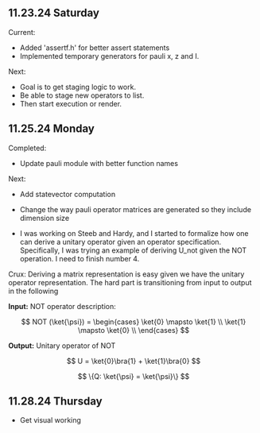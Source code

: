 
## 11.23.24 Saturday

Current:

- Added 'assertf.h' for better assert statements
- Implemented temporary generators for pauli x, z and I. 

Next:

- Goal is to get staging logic to work.
- Be able to stage new operators to list.
- Then start execution or render.

## 11.25.24 Monday

Completed:  

- Update pauli module with better function names

Next:

- Add statevector computation
- Change the way pauli operator matrices are generated so they include dimension size

- I was working on Steeb and Hardy, and I started to formalize how one can derive a unitary operator given an operator specification. Specifically, I was trying an example of deriving U_not given the NOT operation. I need to finish number 4.

Crux: Deriving a matrix representation is easy given we have the unitary operator representation. The hard part is transitioning from input to output in the following

**Input:** NOT operator description:

$$
NOT (\ket{\psi}) = 
\begin{cases}
\ket{0} \mapsto \ket{1} \\
\ket{1} \mapsto \ket{0} \\
\end{cases}
$$

**Output:** Unitary operator of NOT

$$
U = \ket{0}\bra{1} + \ket{1}\bra{0}
$$

$$
\{Q: \ket{\psi} = \ket{\psi}\}
$$

## 11.28.24 Thursday

- Get visual working